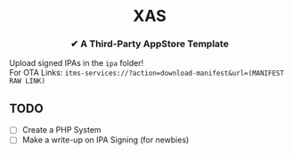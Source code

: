 <center>
  <br>
  <h1 align="center">XAS</h3>
  <h3 align="center">✔ A Third-Party AppStore Template</h3>
</center>

Upload signed IPAs in the `ipa` folder!<br/>
For OTA Links: `itms-services://?action=download-manifest&url=(MANIFEST RAW LINK)`<br/>

## TODO
- [ ] Create a PHP System
- [ ] Make a write-up on IPA Signing (for newbies)

